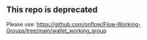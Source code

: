 ## This repo is deprecated

Please use: https://github.com/onflow/Flow-Working-Groups/tree/main/wallet_working_group
